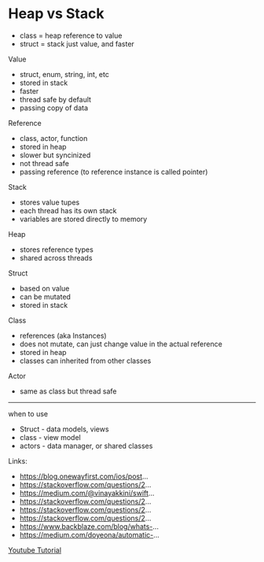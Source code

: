 # Heap vs Stack

* class = heap reference to value
* struct = stack just value, and faster



 Value
 * struct, enum, string, int, etc
 * stored in stack
 * faster
 * thread safe by default
 * passing copy of data
 
 
 Reference
 * class, actor, function
 * stored in heap
 * slower but syncinized
 * not thread safe
 * passing reference (to reference instance is called pointer)

 
 Stack
 * stores value tupes
 * each thread has its own stack
 * variables are stored directly to memory
 
 Heap
 * stores reference types
 * shared across threads
 
 
 
 Struct
 * based on value
 * can be mutated
 * stored in stack
 
 Class
 * references (aka Instances)
 * does not mutate, can just change value in the actual reference
 * stored in heap
 * classes can inherited from other classes
 
 Actor
 * same as class but thread safe
 
 
 ---
 when to use
 
 * Struct - data models, views
 * class - view model
 * actors - data manager, or shared classes
 
 Links:
- https://blog.onewayfirst.com/ios/post...
- https://stackoverflow.com/questions/2...
- https://medium.com/@vinayakkini/swift...
- https://stackoverflow.com/questions/2...
- https://stackoverflow.com/questions/2...
- https://stackoverflow.com/questions/2...
- https://www.backblaze.com/blog/whats-...
- https://medium.com/doyeona/automatic-...

[Youtube Tutorial](https://www.youtube.com/watch?v=-JLenSTKEcA)
